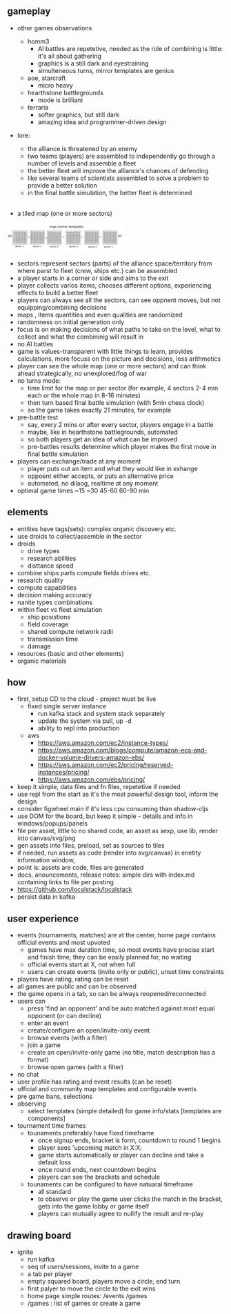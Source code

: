 
## gameplay

- other games observations
  - homm3 
    - AI battles are repetetive, needed as the role of combining is little: it's all about gathering
    - graphics is a still dark and eyestraining
    - simulteneous turns, mirror templates are genius
  - aoe, starcraft
    - micro heavy
  - hearthstone battlegrounds
    - mode is brilliant
  - terraria
    - softer graphics, but still dark
    - amazing idea and programmer-driven design
 
- lore:
  - the alliance is threatened by an enemy
  - two teams (players) are assembled to independently go through a number of levels and assemble a fleet
  - the better fleet will improve the alliance's chances of defending
  - like several teams of scientists assembled to solve a problem to provide a better solution
  - in the final battle simulation, the better fleet is determined
<br/><br/>

- a tiled map (one or more sectors) 

<img src="./assets/sectors1.png" /><img>

- sectors represent sectors (parts) of the alliance space/territory from where parst fo fleet (crew, ships etc.) can be assembled
- a player starts in a corner or side and aims to the exit
- player collects varios items, chooses different options, experiencing effects to build a better fleet
- players can always see all the sectors, can see oppnent moves, but not equipping/combining decisions
- maps , items quantities and even qualities are randomized
- randomness on initial generation only
- focus is on making decisions of what paths to take on the level, what to collect and what the combininig will result in
- no AI battles
- game is values-transparent with little things to learn, provides calculations, more focuss on the picture and decisions, less arithmetics
- player can see the whole map (one or more sectors) and can think ahead strategically, no unexplored/fog of war
- no turns mode:
  - time limit for the map or per sector (for example, 4 sectors 2-4 min each or the whole map in 8-16 minutes)
  - then turn based final battle simulation (with 5min chess clock)
  - so the game takes exactly 21 minutes, for example
- pre-battle test
  - say, every 2 mins or after every sector, players engage in a battle
  - maybe, like in hearthstone battlegrounds, automated
  - so both players get an idea of what can be improved
  - pre-battles results determine which player makes the first move in final battle simulation
- players can exchange/trade at any moment
  - player puts out an item and what they would like in exhange
  - oppoent either accepts, or puts an alternative price
  - automated, no dilaog, realtime at any moment  
- optimal game times ~15 ~30 45-60 60-90 min

## elements

- entities have tags(sets): complex organic discovery etc.
- use droids to collect/assemble in the sector
- droids
  - drive types 
  - research abilities
  - disttance speed
- combine ships parts compute fields drives etc.
- research quality
- compute capabilities
- decision making accuracy
- nanite types combinations
- within fleet vs fleet simulation
  - ship posistions
  - field coverage
  - shared compute network radii
  - transmission time
  - damage
- resources (basic and other elements)
- organic materials

## how

- first, setup CD to the cloud - project must be live
  - fixed single server instance
    - run kafka stack and system stack separately
    - update the system via pull, up -d
    - ability to repl into production
  - aws
    - https://aws.amazon.com/ec2/instance-types/
    - https://aws.amazon.com/blogs/compute/amazon-ecs-and-docker-volume-drivers-amazon-ebs/
    - https://aws.amazon.com/ec2/pricing/reserved-instances/pricing/
    - https://aws.amazon.com/ebs/pricing/
- keep it simple, data files and fn files, repetetive if needed
- use repl from the start as it's the most powerful design tool, inform the design
- consider figwheel main if it's less cpu consuming than shadow-cljs
- use DOM for the board, but keep it simple - details and info in windows/popups/panels
- file per asset, little to no shared code, an asset as sexp, use lib, render into canvas/svg/png
- gen assets into files, preload, set as sources to tiles
- if needed, run assets as code (render into svg/canvas) in enetity information window, 
- point is: assets are code, files are generated
- docs, anouncements, release notes: simple dirs with index.md containing links to file per posting
- https://github.com/localstack/localstack
- persist data in kafka


## user experience

- events (tournaments, matches) are at the center, home page contains official events and most upvoted
  - games have max duration time, so most events have precise start and finish time, they can be easily planned for, no waiting
  - official events start at X, not when full
  - users can create events (invite only or public), unset time constraints
- players have rating, rating can be reset
- all games are public and can be observed
- the game opens in a tab, so can be always reopened/reconnected
- users can
  - press 'find an opponent' and be auto matched against most equal opponent (or can decline)
  - enter an event
  - create/configure an open/invite-only  event
  - browse events (with a filter)
  - join a game
  - create an open/invite-only game (no title, match description has a format)
  - browse open games (with a filter)
- no chat
- user profile has rating and event results (can be reset)
- official and community map templates and configurable events
- pre game bans, selections
- observing
  - select templates (simple detailed) for game info/stats [templates are components]
- tournament time frames
  - tounaments preferably have fixed timeframe
    - once signup ends, bracket is form, countdown to round 1 begins
    - player sees 'upcoming match in X:X;
    - game starts automatically or player can decline and take a default loss
    - once round ends, next countdown begins
    - players can see the brackets and schedule
  - tounaments can be configured to have natuaral timeframe
    - all standard
    - to observe or play the game user clicks the match in the bracket, gets into the game lobby or game itself
    - players can mutually agree to nullify the result and re-play

## drawing board

- ignite
  - run kafka
  - seq of users/sessions, invite to a game
  - a tab per player
  - empty squared board, players move a circle, end turn
  - first palyer to move the circle to the exit wins
  - home page simple routes: /events /games 
  - /games : list of games or create a game